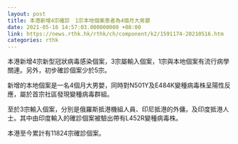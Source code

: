 ```yaml
---
layout: post
title: 本港新增4宗確診　1宗本地個案患者為4個月大男嬰
date: 2021-05-16 14:57:03.000000000 +08:00
link: https://news.rthk.hk/rthk/ch/component/k2/1591174-20210516.htm
categories: rthk
---
```


本港新增4宗新型冠狀病毒感染個案，3宗屬輸入個案，1宗與本地個案有流行病學關連。另外，初步確診個案少於5宗。

新增的本地個案是一名4個月大男嬰，同時對N501Y及E484K變種病毒株呈陽性反應，屬於首宗社區發現變種病毒群組。

至於3宗輸入個案，分別是俄羅斯抵港機組人員、印尼抵港的外傭，及印度抵港人士。其中由印度輸入的確診個案被驗出帶有L452R變種病毒株。

本港至今累計有11824宗確診個案。
